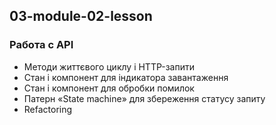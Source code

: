 ## 03-module-02-lesson
### Работа с API

- Методи життєвого циклу і HTTP-запити
- Стан і компонент для індикатора завантаження
- Стан і компонент для обробки помилок
- Патерн «State machine» для збереження статусу запиту
- Refactoring